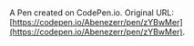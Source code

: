 # 

A Pen created on CodePen.io. Original URL: [https://codepen.io/Abenezerr/pen/zYBwMer](https://codepen.io/Abenezerr/pen/zYBwMer).


